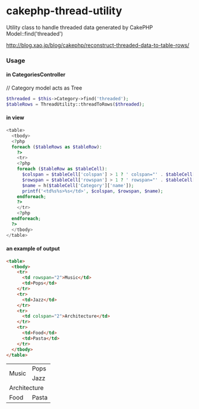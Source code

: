 cakephp-thread-utility
======================

Utility class to handle threaded data generated by CakePHP Model::find('threaded')

http://blog.xao.jp/blog/cakephp/reconstruct-threaded-data-to-table-rows/

### Usage

#### in CategoriesController

// Category model acts as Tree

```php
$threaded = $this->Category->find('threaded');
$tableRows = ThreadUtility::threadToRows($threaded);
```

#### in view

```php
<table>
  <tbody>
  <?php
  foreach ($tableRows as $tableRow):
    ?>
    <tr>
    <?php
    foreach ($tableRow as $tableCell):
      $colspan = $tableCell['colspan'] > 1 ? ' colspan="' . $tableCell['colspan'] . '"' : '';
      $rowspan = $tableCell['rowspan'] > 1 ? ' rowspan="' . $tableCell['rowspan'] . '"' : '';
      $name = h($tableCell['Category']['name']);
      printf('<td%s%s>%s</td>', $colspan, $rowspan, $name);
    endforeach;
    ?>
    </tr>
    <?php
  endforeach;
  ?>
  </tbody>
</table>
```

#### an example of output

```html
<table>
  <tbody>
    <tr>
      <td rowspan="2">Music</td>
      <td>Pops</td>
    </tr>
    <tr>
      <td>Jazz</td>
    </tr>
    <tr>
      <td colspan="2">Architecture</td>
    </tr>
    <tr>
      <td>Food</td>
      <td>Pasta</td>
    </tr>
  </tbody>
</table>
```

<table>
  <tbody>
    <tr>
      <td rowspan="2">Music</td>
      <td>Pops</td>
    </tr>
    <tr>
      <td>Jazz</td>
    </tr>
    <tr>
      <td colspan="2">Architecture</td>
    </tr>
    <tr>
      <td>Food</td>
      <td>Pasta</td>
    </tr>
  </tbody>
</table>
